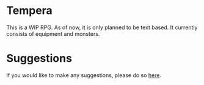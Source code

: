 # Tempera
This is a WIP RPG. As of now, it is only planned to be text based. It currently consists of equipment and monsters.

# Suggestions
If you would like to make any suggestions, please do so [here](https://forms.gle/cR8pFTArhuMmLs8XA).
